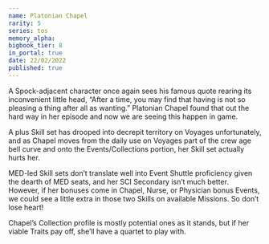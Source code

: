 ```yaml
---
name: Platonian Chapel
rarity: 5
series: tos
memory_alpha:
bigbook_tier: 8
in_portal: true
date: 22/02/2022
published: true
---
```


A Spock-adjacent character once again sees his famous quote rearing its inconvenient little head, “After a time, you may find that having is not so pleasing a thing after all as wanting.” Platonian Chapel found that out the hard way in her episode and now we are seeing this happen in game.

A plus Skill set has drooped into decrepit territory on Voyages unfortunately, and as Chapel moves from the daily use on Voyages part of the crew age bell curve and onto the Events/Collections portion, her Skill set actually hurts her. 

MED-led Skill sets don’t translate well into Event Shuttle proficiency given the dearth of MED seats, and her SCI Secondary isn’t much better. However, if her bonuses come in Chapel, Nurse, or Physician bonus Events, we could see a little extra in those two Skills on available Missions. So don’t lose heart!

Chapel’s Collection profile is mostly potential ones as it stands, but if her viable Traits pay off, she’ll have a quartet to play with.
